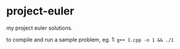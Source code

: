 # project-euler
my project euler solutions.

to compile and run a sample problem, eg. 1:
`g++ 1.cpp -o 1 && ./1`
